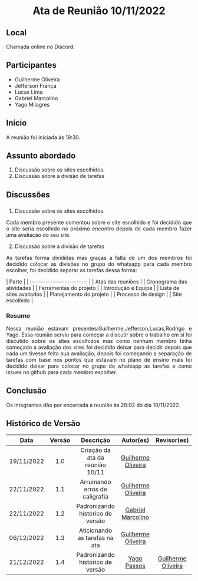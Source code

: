 <h1 align="center">Ata de Reunião 10/11/2022</h1>

## Local

Chamada online no Discord.

## Participantes
- Guilherme Oliveira
- Jefferson França 
- Lucas Lima
- Gabriel Marcolino
- Yago Milagres

## Início

A reunião foi iniciada às 19:30.

## Assunto abordado

1. Discussão sobre os sites escolhidos.
2. Discussão sobre a divisão de tarefas

## Discussões

### 
1. Discussão sobre os sites escolhidos.
<p style="text-align: justify;">Cada membro presente comentou sobre o site escolhido e foi decidido que o site seria escolhido no próximo encontro depois de cada membro fazer uma avaliação do seu site.</p>

2. Discussão sobre a divisão de tarefas
<p style="text-align: justify;">As tarefas forma divididas mas graças a falta de um dos membros foi decidido colocar as divisões no grupo do whatsapp para cada membro escolher, foi decidido separar as tarefas dessa forma:
</p>
|           Parte           |     
| :-----------------------: | 
|      Atas das reuniões    |         
| Cronograma das atividades | 
|  Ferramentas do projeto   |      
|    Introdução e Equipe    |         
| Lista de sites avaliados  |      
|  Planejamento do projeto  |           
|    Processo de design     |      
|      Site escolhido       |     




### Resumo
<p style="text-align: justify;">
Nessa reunião estavam presentes:Guilherme,Jefferson,Lucas,Rodrigo e Yago. Essa reunião serviu para começar a discutir sobre o trabalho em si foi discutido sobre os sites escolhidos mas como nenhum membro tinha começado a avaliação dos sites foi decidido deixar para decidir depois que cada um tivesse feito sua avaliação, depois foi começando a separação de tarefas com base nos pontos que estavam no plano de ensino mais foi decidido deixar para colocar no grupo do whatsapp as tarefas e como issues no github para cada membro escolher.

</p>

## Conclusão
Os integrantes dão por encerrada a reunião às 20:02 do dia 10/11/2022.

## Histórico de Versão

|    Data    | Versão |            Descrição             |     Autor(es)      | Revisor(es) |
| :--------: | :----: | :------------------------------: | :----------------: | :---------: |
| 19/11/2022 |  1.0   | Criação da ata da reunião 10/11  | [Guilherme Oliveira](https://github.com/GG555-13) |             |
| 22/11/2022 |  1.1   |  Arrumando erros de caligrafia   | [Guilherme Oliveira](https://github.com/GG555-13) |             |
| 22/11/2022 |  1.2   | Padronizando histórico de versão | [Gabriel Marcolino](https://github.com/GabrielMR360)  |             |
| 06/12/2022 |  1.3   |  Aticionando as tarefas na ata   | [Guilherme Oliveira](https://github.com/GG555-13) |             |
| 21/12/2022 |  1.4   | Padronizando histórico de versão | [Yago Passos](https://github.com/yagompassos) | [Guilherme Oliveira](https://github.com/GG555-13)           |
